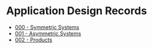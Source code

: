 # Application Design Records
* [000 - Symmetric Systems](000-symmetricSystems.md)
* [001 - Asymmetric Systems](001-asymmetricSystems.md)
* [002 - Products](002-I-ADOPT_extension.md)

